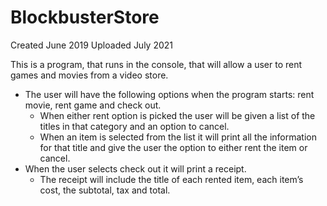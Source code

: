 # BlockbusterStore

Created June 2019
Uploaded July 2021 

This is a program, that runs in the console, that will allow a user to rent games and movies from a video store. 

- The user will have the following options when the program starts: rent movie, rent game and check out.
  - When either rent option is picked the user will be given a list of the titles in that category and an option to cancel. 
  - When an item is selected from the list it will print all the information for that title and give the user the option to either rent the item or cancel.
- When the user selects check out it will print a receipt. 
  - The receipt will include the title of each rented item, each item’s cost, the subtotal, tax and total.
